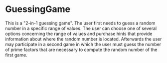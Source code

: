 # GuessingGame
This is a "2-in-1 guessing game". The user first needs to guess a random number in a specific range of values. The user can choose one of several options concerning the range of values and purchase hints that provide information about where the random number is located. Afterwards the user may participate in a second game in which the user must guess the number of prime factors that are necessary to compute the random number of the first game. 
